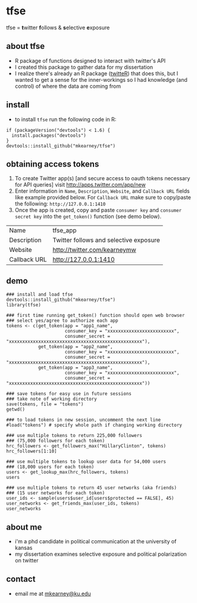 # tfse
tfse = **t**witter **f**ollows & **s**elective **e**xposure

## about tfse
- R package of functions designed to interact with twitter's API
- I created this package to gather data for my dissertation
- I realize there's already an R package ([twitteR](https://github.com/geoffjentry/twitteR))
that does this, but I wanted to get a sense for the inner-workings 
so I had knowledge (and control) of where the data are coming from

## install
- to install `tfse` run the following code in R:
```{r}
if (packageVersion("devtools") < 1.6) {
  install.packages("devtools")
}
devtools::install_github("mkearney/tfse")
```

## obtaining access tokens
1. To create Twitter app(s) [and secure access to oauth tokens necessary for API queries]
visit http://apps.twitter.com/app/new
2. Enter information in `Name`, `Description`, `Website`, and `Callback URL` 
fields like example provided below. For `Callback URL` make sure to copy/paste 
the following: `http://127.0.0.1:1410`
3. Once the app is created, copy and paste `consumer key` and `consumer secret key` 
into the `get_token()` function (see demo below).

|                 |                                         |
|-----------------|-----------------------------------------|
| Name            | tfse_app                                |
| Description     | Twitter follows and selective exposure  |
| Website         | http://twitter.com/kearneymw            |
| Callback URL    | http://127.0.0.1:1410                   |

## demo
```{r}
### install and load tfse
devtools::install_github("mkearney/tfse")
library(tfse)

### first time running get_token() function should open web browser 
### select yes/agree to authorize each app
tokens <- c(get_token(app = "app1_name",
                      consumer_key = "xxxxxxxxxxxxxxxxxxxxxxxxx",
                      consumer_secret = "xxxxxxxxxxxxxxxxxxxxxxxxxxxxxxxxxxxxxxxxxxxxxxxxxx"),
            get_token(app = "app2_name",
                      consumer_key = "xxxxxxxxxxxxxxxxxxxxxxxxx",
                      consumer_secret = "xxxxxxxxxxxxxxxxxxxxxxxxxxxxxxxxxxxxxxxxxxxxxxxxxx"),
            get_token(app = "app3_name",
                      consumer_key = "xxxxxxxxxxxxxxxxxxxxxxxxx",
                      consumer_secret = "xxxxxxxxxxxxxxxxxxxxxxxxxxxxxxxxxxxxxxxxxxxxxxxxxx"))

### save tokens for easy use in future sessions
### take note of working directory
save(tokens, file = "tokens")
getwd()

### to load tokens in new session, uncomment the next line
#load("tokens") # specify whole path if changing working directory

### use multiple tokens to return 225,000 followers 
### (75,000 followers for each token)
hrc_followers <- get_followers_max("HillaryClinton", tokens)
hrc_followers[1:10]

### use multiple tokens to lookup user data for 54,000 users
### (18,000 users for each token)
users <- get_lookup_max(hrc_followers, tokens)
users

### use multiple tokens to return 45 user networks (aka friends)
### (15 user networks for each token)
user_ids <- sample(users$user_id[users$protected == FALSE], 45)
user_networks <- get_friends_max(user_ids, tokens)
user_networks
```

## about me
- i'm a phd candidate in political communication at the university of kansas
- my dissertation examines selective exposure and political polarization on twitter

## contact
- email me at mkearney@ku.edu
